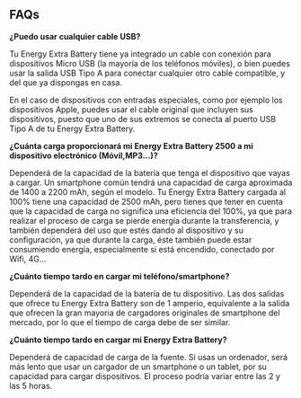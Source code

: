 ## FAQs

**¿Puedo usar cualquier cable USB?**

Tu Energy Extra Battery tiene ya integrado un cable con conexión para dispositivos Micro USB (la mayoría de los teléfonos móviles), o bien puedes usar la salida USB Tipo A para conectar cualquier otro cable compatible, y del que ya dispongas en casa.

En el caso de dispositivos con entradas especiales, como por ejemplo los dispositivos Apple, puedes usar el cable original que incluyen sus dispositivos, puesto que uno de sus extremos se conecta al puerto USB Tipo A de tu Energy Extra Battery.

**¿Cuánta carga proporcionará mi Energy Extra Battery 2500 a mi dispositivo electrónico (Móvil,MP3…)?**

Dependerá de la capacidad de la batería que tenga el dispositivo que vayas a cargar.
Un smartphone común tendrá una capacidad de carga aproximada de 1400 a 2200 mAh, según el modelo.
Tu Energy Extra Battery cargada al 100% tiene una capacidad de 2500 mAh, pero tienes que tener en cuenta que la capacidad de carga no significa una eficiencia del 100%, ya que para realizar el proceso de carga se pierde energía durante la transferencia, y también dependerá del uso que estés dando al dispositivo y su configuración, ya que durante la carga, éste también puede estar consumiendo energía, especialmente si está encendido, conectado por Wifi, 4G...

**¿Cuánto tiempo tardo en cargar mi teléfono/smartphone?**

Dependerá de la capacidad de la batería de tu dispositivo. Las dos salidas que ofrece tu Energy Extra Battery son de 1 amperio, equivalente a la salida que ofrecen la gran mayoria de cargadores originales de smartphone del mercado, por lo que el tiempo de carga debe de ser similar.

**¿Cuánto tiempo tardo en cargar mi Energy Extra Battery?**

Dependerá de capacidad de carga de la fuente. Si usas un ordenador, será más lento que usar un cargador de un smartphone o un tablet, por su capacidad para cargar dispositivos. El proceso podría variar entre las 2 y las 5 horas.



